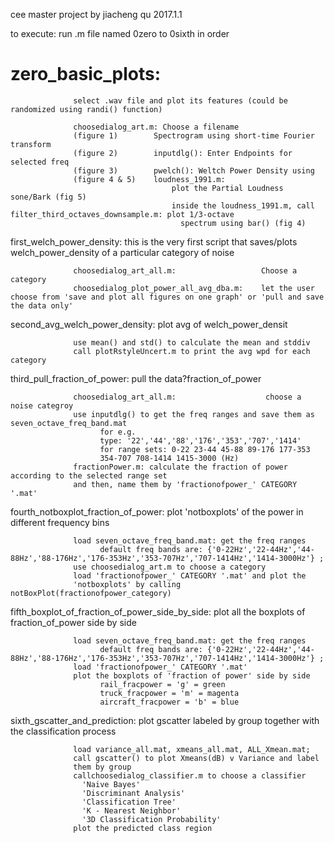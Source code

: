   cee master project
  by jiacheng qu
  2017.1.1
  
  to execute: run .m file named 0zero to 0sixth in order
  
  
  # zero_basic_plots: 
                  select .wav file and plot its features (could be randomized using randi() function) 
                                   
                  choosedialog_art.m: Choose a filename
                  (figure 1)        Spectrogram using short-time Fourier transform 
                  (figure 2)        inputdlg(): Enter Endpoints for selected freq
                  (figure 3)        pwelch(): Weltch Power Density using  
                  (figure 4 & 5)    loudness_1991.m: 
                                        plot the Partial Loudness sone/Bark (fig 5)
                                        inside the loudness_1991.m, call filter_third_octaves_downsample.m: plot 1/3-octave
                                          spectrum using bar() (fig 4)
                        
  
  first_welch_power_density:
                  this is the very first script that saves/plots welch_power_density of a particular category of noise
                    
                  choosedialog_art_all.m:                   Choose a category
                  choosedialog_plot_power_all_avg_dba.m:    let the user choose from 'save and plot all figures on one graph' or 'pull and save the data only' 
  
  
  second_avg_welch_power_density: 
                  plot avg of welch_power_densit
  
                  use mean() and std() to calculate the mean and stddiv
                  call plotRstyleUncert.m to print the avg wpd for each category
                  
  
  third_pull_fraction_of_power: 
                  pull the data?fraction_of_power 
  
                  choosedialog_art_all.m:                    choose a noise categroy
                  use inputdlg() to get the freq ranges and save them as seven_octave_freq_band.mat
                        for e.g.
                        type: '22','44','88','176','353','707','1414' 
                        for range sets: 0-22 23-44 45-88 89-176 177-353
                        354-707 708-1414 1415-3000 (Hz)
                  fractionPower.m: calculate the fraction of power according to the selected range set
                  and then, name them by 'fractionofpower_' CATEGORY '.mat'
  
  
  fourth_notboxplot_fraction_of_power:
                  plot 'notboxplots' of the power in different frequency bins 
  
                  load seven_octave_freq_band.mat: get the freq ranges
                        default freq bands are: {'0-22Hz','22-44Hz','44-88Hz','88-176Hz','176-353Hz','353-707Hz','707-1414Hz','1414-3000Hz'} ; 
                  use choosedialog_art.m to choose a category
                  load 'fractionofpower_' CATEGORY '.mat' and plot the
                  'notboxplots' by calling notBoxPlot(fractionofpower_category)
                    
  
  fifth_boxplot_of_fraction_of_power_side_by_side:
                  plot all the boxplots of fraction_of_power side by side 
  
                  load seven_octave_freq_band.mat: get the freq ranges
                        default freq bands are: {'0-22Hz','22-44Hz','44-88Hz','88-176Hz','176-353Hz','353-707Hz','707-1414Hz','1414-3000Hz'} ; 
                  load 'fractionofpower_' CATEGORY '.mat' 
                  plot the boxplots of 'fraction of power' side by side 
                        rail_fracpower = 'g' = green
                        truck_fracpower = 'm' = magenta
                        aircraft_fracpower = 'b' = blue
  
  
  sixth_gscatter_and_prediction:
                  plot gscatter labeled by group together with the classification process
  
                  load variance_all.mat, xmeans_all.mat, ALL_Xmean.mat; 
                  call gscatter() to plot Xmeans(dB) v Variance and label
                  them by group
                  callchoosedialog_classifier.m to choose a classifier
                    'Naive Bayes'
                    'Discriminant Analysis' 
                    'Classification Tree'
                    'K - Nearest Neighbor' 
                    '3D Classification Probability' 
                  plot the predicted class region
  
  
  
  
  
  
  
  
